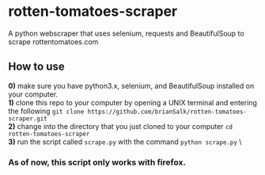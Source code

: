 # rotten-tomatoes-scraper
A python webscraper that uses selenium, requests and BeautifulSoup to scrape rottentomatoes.com 
## How to use
**0)** make sure you have python3.x, selenium, and BeautifulSoup installed on your computer. \
**1)** clone this repo to your computer by opening a UNIX terminal and entering the following `git clone https://github.com/brianSalk/rotten-tomatoes-scraper.git` \
**2)** change into the directory that you just cloned to your computer `cd rotten-tomatoes-scraper` \
**3)** run the script called `scrape.py` with the command `python scrape.py` \
### As of now, this script only works with firefox.
